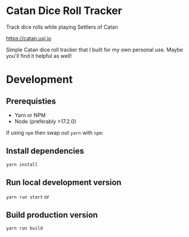 # Catan Dice Roll Tracker

Track dice rolls while playing Settlers of Catan

https://catan.uxj.io

Simple Catan dice roll tracker that I built for my own personal use. Maybe you'll find it helpful as well!

# Development

## Prerequisties

- Yarn or NPM
- Node (preferably >17.2.0)

If using `npm` then swap out `yarn` with `npm`:

## Install dependencies

`yarn install`

## Run local development version

`yarn run start` or

## Build production version

`yarn run build`

